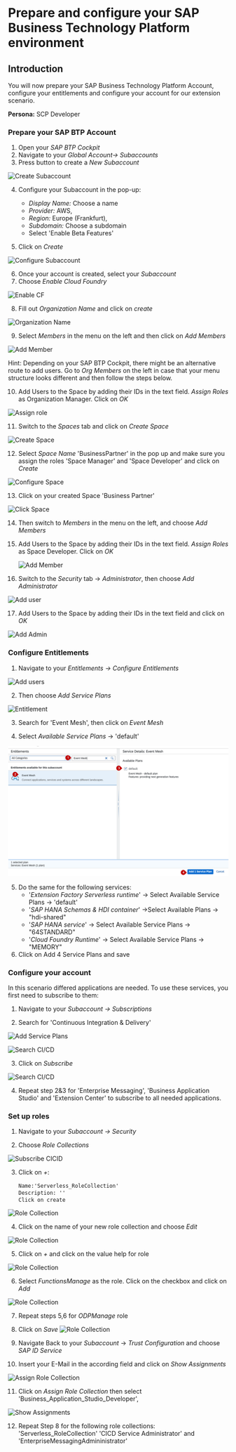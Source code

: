 # Prepare and configure your SAP Business Technology Platform environment 

## Introduction

You will now prepare your SAP Business Technology Platform Account, configure your entitlements and configure your account for our extension scenario.

**Persona:** SCP Developer

### Prepare your SAP BTP Account

1.	Open your *SAP BTP Cockpit*
2.	Navigate to your *Global Account-> Subaccounts*
3.	Press button to create a *New Subaccount*

   ![Create Subaccount](./images/Prepare-Cloud-Platform-1.png)

4.	Configure your Subaccount in the pop-up: 
       - *Display Name:* Choose a name 
       - *Provider:* AWS, 
       - *Region:* Europe (Frankfurt), 
       - *Subdomain:* Choose a subdomain
       - Select 'Enable Beta Features' 
       
5.	Click on *Create*

   ![Configure Subaccount](./images/Prepare-Cloud-Platform-2.png)
   
6.	Once your account is created, select your *Subaccount*
7.	Choose *Enable Cloud Foundry*

   ![Enable CF](./images/Prepare-Cloud-Platform-3.png)
 
8.	Fill out *Organization Name* and click on *create*

   ![Organization Name](./images/Prepare-Cloud-Platform-4.png)
   
9.	Select *Members* in the menu on the left and then click on *Add Members*

   ![Add Member](./images/Prepare-Cloud-Platform-5.png)
   
   Hint: Depending on your SAP BTP Cockpit, there might be an alternative route to add users. Go to *Org Members* on the left in case that your menu structure looks different and then follow the steps below.
   
10.	Add Users to the Space by adding their IDs in the text field. *Assign Roles* as Organization Manager. Click on *OK*

   ![Assign role](./images/Prepare-Cloud-Platform-6.png)
   
11.	Switch to the *Spaces* tab and click on *Create Space*

   ![Create Space](./images/Prepare-Cloud-Platform-7.png)
   
12.	Select *Space Name* 'BusinessPartner' in the pop up and make sure you assign the roles 'Space Manager' and 'Space Developer' and click on *Create*

   ![Configure Space](./images/Prepare-Cloud-Platform-8.png)
   
13.	Click on your created Space 'Business Partner'

   ![Click Space](./images/Prepare-Cloud-Platform-9.png)
   
14.	Then switch to *Members* in the menu on the left, and choose *Add Members*
   
15.	Add Users to the Space by adding their IDs in the text field. *Assign Roles* as Space Developer. Click on *OK*

      ![Add Member](./images/Prepare-Cloud-Platform-10.png)
   
16.	Switch to the *Security* tab -> *Administrator*, then choose *Add Administrator*

   ![Add user](./images/Prepare-Cloud-Platform-11.png)
   
17.	Add Users to the Space by adding their IDs in the text field and click on *OK*

 ![Add Admin](./images/Prepare-Cloud-Platform-12.png)

### Configure Entitlements

1.	Navigate to your *Entitlements -> Configure Entitlements*

  ![Add users](./images/Prepare-Cloud-Platform-13.png)
   
2.	Then choose *Add Service Plans*

   ![Entitlement](./images/Prepare-Cloud-Platform-14.png)
   
3.	Search for 'Event Mesh', then click on *Event Mesh*

4.	Select *Available Service Plans* -> 'default'

   ![Add Service Plans](./images/Prepare-Cloud-Platform-15.png)

5.	Do the same for the following services:
       - '*Extension Factory Serverless runtime*' -> Select Available Service Plans -> 'default'
       - '*SAP HANA Schemas & HDI container*' ->Select Available Plans -> "hdi-shared"
       - '*SAP HANA service*' -> Select Available Service Plans -> "64STANDARD"
       - '*Cloud Foundry Runtime*' -> Select Available Service Plans -> "MEMORY"
6.	Click on Add 4 Service Plans and save

### Configure your account

In this scenario differed applications are needed. To use these services, you first need to subscribe to them:

1.	Navigate to your *Subaccount -> Subscriptions*
   
2.	Search for 'Continuous Integration & Delivery'

![Add Service Plans](./images/Prepare-Cloud-Platform-17.png)

  ![Search CI/CD](./images/Prepare-Cloud-Platform-18.png)
   
3.	Click on *Subscribe*

  ![Search CI/CD](./images/Prepare-Cloud-Platform-18.png)

4.	Repeat step 2&3 for 'Enterprise Messaging', 'Business Application Studio' and 'Extension Center' to subscribe to all needed applications.

### Set up roles

1.	Navigate to your *Subaccount -> Security*

2.	Choose *Role Collections* 

 ![Subscribe CICID](./images/Prepare-Cloud-Platform-19.png)
  
3.	Click on *+*:

        Name:'Serverless_RoleCollection'
        Description: ''
        Click on create
     
 ![Role Collection](./images/Prepare-Cloud-Platform-20.png)
     
4.	Click on the name of your new role collection and choose *Edit*

 ![Role Collection](./images/prepare_account_rc_edit.png)
 
5. Click on *+* and click on the value help for role
 
 ![Role Collection](./images/prepare_account_rs_add.png)      
       
6. Select *FunctionsManage* as the role. Click on the checkbox and click on *Add*

  ![Role Collection](./images/prepare_account_rc_xfsrt.png)

7. Repeat steps 5,6 for *ODPManage* role
 
8.	Click on *Save*
![Role Collection](./images/prepare_account_rs_save.png)

9.	Navigate Back to your *Subaccount* -> *Trust Configuration* and choose *SAP ID Service*

10.	Insert your E-Mail in the according field and click on *Show Assignments*

 ![Assign Role Collection](./images/Prepare-Cloud-Platform-27.png) 
 
11.	Click on *Assign Role Collection* then select  'Business_Application_Studio_Developer',

 ![Show Assignments](./images/Prepare-Cloud-Platform-26.png) 
 
12.	Repeat Step 8 for the following role collections: 'Serverless_RoleCollection' 
'CICD Service Administrator' and 'EnterpriseMessagingAdmininistrator'



